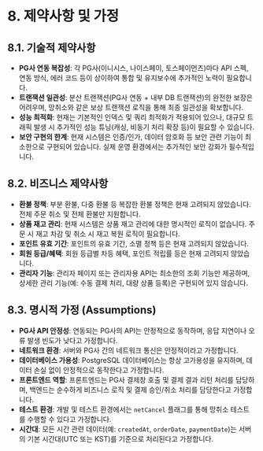 # 8. 제약사항 및 가정

## 8.1. 기술적 제약사항
- **PG사 연동 복잡성**: 각 PG사(이니시스, 나이스페이, 토스페이먼츠)마다 API 스펙, 연동 방식, 에러 코드 등이 상이하여 통합 및 유지보수에 추가적인 노력이 필요합니다.
- **트랜잭션 일관성**: 분산 트랜잭션(PG사 연동 + 내부 DB 트랜잭션)의 완전한 보장은 어려우며, 망취소와 같은 보상 트랜잭션 로직을 통해 최종 일관성을 확보합니다.
- **성능 최적화**: 현재는 기본적인 인덱스 및 쿼리 최적화가 적용되어 있으나, 대규모 트래픽 발생 시 추가적인 성능 튜닝(캐싱, 비동기 처리 확장 등)이 필요할 수 있습니다.
- **보안 구현의 한계**: 현재 시스템은 인증/인가, 데이터 암호화 등 보안 관련 기능이 최소한으로 구현되어 있습니다. 실제 운영 환경에서는 추가적인 보안 강화가 필수적입니다.

## 8.2. 비즈니스 제약사항
- **환불 정책**: 부분 환불, 다중 환불 등 복잡한 환불 정책은 현재 고려되지 않았습니다. 전체 주문 취소 및 전체 환불만 지원합니다.
- **상품 재고 관리**: 현재 시스템은 상품 재고 관리에 대한 명시적인 로직이 없습니다. 주문 시 재고 차감 및 취소 시 재고 복원 로직이 필요합니다.
- **포인트 유효 기간**: 포인트의 유효 기간, 소멸 정책 등은 현재 고려되지 않았습니다.
- **회원 등급/혜택**: 회원 등급별 차등 혜택, 포인트 적립률 등은 현재 고려되지 않았습니다.
- **관리자 기능**: 관리자 페이지 또는 관리자용 API는 최소한의 조회 기능만 제공하며, 상세한 관리 기능(예: 수동 결제 처리, 대량 상품 등록)은 구현되어 있지 않습니다.

## 8.3. 명시적 가정 (Assumptions)
- **PG사 API 안정성**: 연동되는 PG사의 API는 안정적으로 동작하며, 응답 지연이나 오류 발생 빈도가 낮다고 가정합니다.
- **네트워크 환경**: 서버와 PG사 간의 네트워크 통신은 안정적이라고 가정합니다.
- **데이터베이스 가용성**: PostgreSQL 데이터베이스는 항상 고가용성을 유지하며, 데이터 손실 없이 안정적으로 동작한다고 가정합니다.
- **프론트엔드 역할**: 프론트엔드는 PG사 결제창 호출 및 결제 결과 리턴 처리를 담당하며, 백엔드는 순수하게 비즈니스 로직 및 결제 승인/취소 처리를 담당한다고 가정합니다.
- **테스트 환경**: 개발 및 테스트 환경에서는 `netCancel` 플래그를 통해 망취소 테스트를 수행할 수 있다고 가정합니다.
- **시간대**: 모든 시간 관련 데이터(예: `createdAt`, `orderDate`, `paymentDate`)는 서버의 기본 시간대(UTC 또는 KST)를 기준으로 처리된다고 가정합니다.
